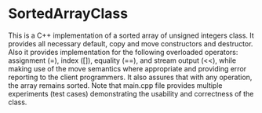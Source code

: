 # SortedArrayClass
This is a C++ implementation of a sorted array of unsigned integers class. It provides all necessary default, copy and move constructors and destructor.
Also it provides implementation for the following overloaded operators: assignment (=), index ([]), equality (==), and stream output (<<),
while making use of the move semantics where appropriate and providing error reporting to the client programmers.
It also assures that with any operation, the array remains sorted. Note that main.cpp file provides multiple experiments (test cases) demonstrating the usability and correctness of the class.  
